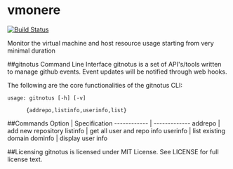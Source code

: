 vmonere
=======================
[![Build Status](https://drone.io/github.com/dineshappavoo/gitnotus/status.png)](https://drone.io/github.com/dineshappavoo/gitnotus/latest)

Monitor the virtual machine and host resource usage starting from very minimal duration


##gitnotus Command Line Interface
gitnotus is a set of API's/tools written to manage github events. Event updates will be notified through web hooks.

The following are the core functionalities of the gitnotus CLI:
```
usage: gitnotus [-h] [-v]
               
	  {addrepo,listinfo,userinfo,list}
```

##Commands
Option | Specification
------------ | -------------
addrepo | add new repository
listinfo | get all user and repo info
userinfo | list existing domain
dominfo | display user info

##Licensing
gitnotus is licensed under MIT License. See LICENSE for full license text.
